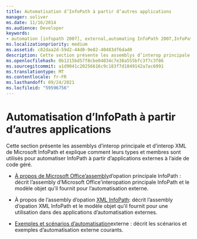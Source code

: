 ```yaml
---
title: Automatisation d’InfoPath à partir d’autres applications
manager: soliver
ms.date: 11/16/2014
ms.audience: Developer
keywords:
- automation [infopath 2007], external,automating InfoPath 2007,InfoPath 2007, automating from other applications
ms.localizationpriority: medium
ms.assetid: c82daa2d-59d2-44d0-9e82-40483df6dad0
description: Cette section présente les assemblys d’interop principale et d’interop XML de Microsoft InfoPath et explique comment leurs types et membres sont utilisés pour automatiser InfoPath à partir d’applications externes à l’aide de code géré.
ms.openlocfilehash: 0b1215bd57f8cbe04034c7e38a555bfc3f7c3f86
ms.sourcegitcommit: a1d9041c20256616c9c183f7d1049142a7ac6991
ms.translationtype: MT
ms.contentlocale: fr-FR
ms.lasthandoff: 09/24/2021
ms.locfileid: "59596756"
---
```

# <a name="automating-infopath-from-other-applications"></a>Automatisation d’InfoPath à partir d’autres applications

Cette section présente les assemblys d’interop principale et d’interop XML de Microsoft InfoPath et explique comment leurs types et membres sont utilisés pour automatiser InfoPath à partir d’applications externes à l’aide de code géré.

- [À propos de Microsoft Office’assembly](about-the-microsoft-office-infopath-primary-interop-assembly.md)d’opation principale InfoPath : décrit l’assembly d’Microsoft Office’interopation principale InfoPath et le modèle objet qu’il fournit pour l’automatisation externe.
    
- À propos de l’assembly d’opation [XML InfoPath](about-the-infopath-xml-interop-assembly.md): décrit l’assembly d’opation XML InfoPath et le modèle objet qu’il fournit pour une utilisation dans des applications d’automatisation externes.
    
- [Exemples et scénarios d’automatisation](external-automation-scenarios-and-examples.md)externe : décrit les scénarios et exemples d’automatisation externe courants.
    

